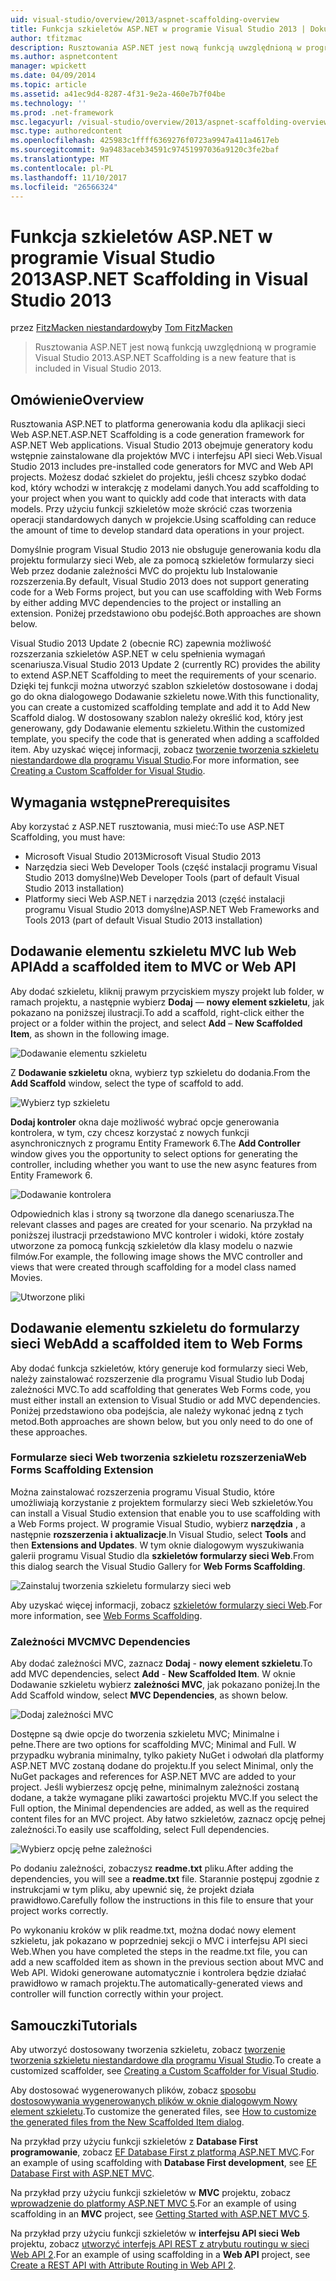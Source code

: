 ```yaml
---
uid: visual-studio/overview/2013/aspnet-scaffolding-overview
title: Funkcja szkieletów ASP.NET w programie Visual Studio 2013 | Dokumentacja firmy Microsoft
author: tfitzmac
description: Rusztowania ASP.NET jest nową funkcją uwzględnioną w programie Visual Studio 2013.
ms.author: aspnetcontent
manager: wpickett
ms.date: 04/09/2014
ms.topic: article
ms.assetid: a41ec9d4-8287-4f31-9e2a-460e7b7f04be
ms.technology: ''
ms.prod: .net-framework
msc.legacyurl: /visual-studio/overview/2013/aspnet-scaffolding-overview
msc.type: authoredcontent
ms.openlocfilehash: 425983c1ffff6369276f0723a9947a411a4617eb
ms.sourcegitcommit: 9a9483aceb34591c97451997036a9120c3fe2baf
ms.translationtype: MT
ms.contentlocale: pl-PL
ms.lasthandoff: 11/10/2017
ms.locfileid: "26566324"
---
```

<a name="aspnet-scaffolding-in-visual-studio-2013"></a><span data-ttu-id="51898-103">Funkcja szkieletów ASP.NET w programie Visual Studio 2013</span><span class="sxs-lookup"><span data-stu-id="51898-103">ASP.NET Scaffolding in Visual Studio 2013</span></span>
====================
<span data-ttu-id="51898-104">przez [FitzMacken niestandardowy](https://github.com/tfitzmac)</span><span class="sxs-lookup"><span data-stu-id="51898-104">by [Tom FitzMacken](https://github.com/tfitzmac)</span></span>

> <span data-ttu-id="51898-105">Rusztowania ASP.NET jest nową funkcją uwzględnioną w programie Visual Studio 2013.</span><span class="sxs-lookup"><span data-stu-id="51898-105">ASP.NET Scaffolding is a new feature that is included in Visual Studio 2013.</span></span>


## <a name="overview"></a><span data-ttu-id="51898-106">Omówienie</span><span class="sxs-lookup"><span data-stu-id="51898-106">Overview</span></span>

<span data-ttu-id="51898-107">Rusztowania ASP.NET to platforma generowania kodu dla aplikacji sieci Web ASP.NET.</span><span class="sxs-lookup"><span data-stu-id="51898-107">ASP.NET Scaffolding is a code generation framework for ASP.NET Web applications.</span></span> <span data-ttu-id="51898-108">Visual Studio 2013 obejmuje generatory kodu wstępnie zainstalowane dla projektów MVC i interfejsu API sieci Web.</span><span class="sxs-lookup"><span data-stu-id="51898-108">Visual Studio 2013 includes pre-installed code generators for MVC and Web API projects.</span></span> <span data-ttu-id="51898-109">Możesz dodać szkielet do projektu, jeśli chcesz szybko dodać kod, który wchodzi w interakcję z modelami danych.</span><span class="sxs-lookup"><span data-stu-id="51898-109">You add scaffolding to your project when you want to quickly add code that interacts with data models.</span></span> <span data-ttu-id="51898-110">Przy użyciu funkcji szkieletów może skrócić czas tworzenia operacji standardowych danych w projekcie.</span><span class="sxs-lookup"><span data-stu-id="51898-110">Using scaffolding can reduce the amount of time to develop standard data operations in your project.</span></span>

<span data-ttu-id="51898-111">Domyślnie program Visual Studio 2013 nie obsługuje generowania kodu dla projektu formularzy sieci Web, ale za pomocą szkieletów formularzy sieci Web przez dodanie zależności MVC do projektu lub Instalowanie rozszerzenia.</span><span class="sxs-lookup"><span data-stu-id="51898-111">By default, Visual Studio 2013 does not support generating code for a Web Forms project, but you can use scaffolding with Web Forms by either adding MVC dependencies to the project or installing an extension.</span></span> <span data-ttu-id="51898-112">Poniżej przedstawiono obu podejść.</span><span class="sxs-lookup"><span data-stu-id="51898-112">Both approaches are shown below.</span></span>

<span data-ttu-id="51898-113">Visual Studio 2013 Update 2 (obecnie RC) zapewnia możliwość rozszerzania szkieletów ASP.NET w celu spełnienia wymagań scenariusza.</span><span class="sxs-lookup"><span data-stu-id="51898-113">Visual Studio 2013 Update 2 (currently RC) provides the ability to extend ASP.NET Scaffolding to meet the requirements of your scenario.</span></span> <span data-ttu-id="51898-114">Dzięki tej funkcji można utworzyć szablon szkieletów dostosowane i dodaj go do okna dialogowego Dodawanie szkieletu nowe.</span><span class="sxs-lookup"><span data-stu-id="51898-114">With this functionality, you can create a customized scaffolding template and add it to Add New Scaffold dialog.</span></span> <span data-ttu-id="51898-115">W dostosowany szablon należy określić kod, który jest generowany, gdy Dodawanie elementu szkieletu.</span><span class="sxs-lookup"><span data-stu-id="51898-115">Within the customized template, you specify the code that is generated when adding a scaffolded item.</span></span> <span data-ttu-id="51898-116">Aby uzyskać więcej informacji, zobacz [tworzenie tworzenia szkieletu niestandardowe dla programu Visual Studio](https://go.microsoft.com/fwlink/p/?LinkId=395029).</span><span class="sxs-lookup"><span data-stu-id="51898-116">For more information, see [Creating a Custom Scaffolder for Visual Studio](https://go.microsoft.com/fwlink/p/?LinkId=395029).</span></span>

## <a name="prerequisites"></a><span data-ttu-id="51898-117">Wymagania wstępne</span><span class="sxs-lookup"><span data-stu-id="51898-117">Prerequisites</span></span>

<span data-ttu-id="51898-118">Aby korzystać z ASP.NET rusztowania, musi mieć:</span><span class="sxs-lookup"><span data-stu-id="51898-118">To use ASP.NET Scaffolding, you must have:</span></span>

- <span data-ttu-id="51898-119">Microsoft Visual Studio 2013</span><span class="sxs-lookup"><span data-stu-id="51898-119">Microsoft Visual Studio 2013</span></span>
- <span data-ttu-id="51898-120">Narzędzia sieci Web Developer Tools (część instalacji programu Visual Studio 2013 domyślne)</span><span class="sxs-lookup"><span data-stu-id="51898-120">Web Developer Tools (part of default Visual Studio 2013 installation)</span></span>
- <span data-ttu-id="51898-121">Platformy sieci Web ASP.NET i narzędzia 2013 (część instalacji programu Visual Studio 2013 domyślne)</span><span class="sxs-lookup"><span data-stu-id="51898-121">ASP.NET Web Frameworks and Tools 2013 (part of default Visual Studio 2013 installation)</span></span>

## <a name="add-a-scaffolded-item-to-mvc-or-web-api"></a><span data-ttu-id="51898-122">Dodawanie elementu szkieletu MVC lub Web API</span><span class="sxs-lookup"><span data-stu-id="51898-122">Add a scaffolded item to MVC or Web API</span></span>

<span data-ttu-id="51898-123">Aby dodać szkieletu, kliknij prawym przyciskiem myszy projekt lub folder, w ramach projektu, a następnie wybierz **Dodaj** — **nowy element szkieletu**, jak pokazano na poniższej ilustracji.</span><span class="sxs-lookup"><span data-stu-id="51898-123">To add a scaffold, right-click either the project or a folder within the project, and select **Add** – **New Scaffolded Item**, as shown in the following image.</span></span>

![Dodawanie elementu szkieletu](aspnet-scaffolding-overview/_static/image1.png)

<span data-ttu-id="51898-125">Z **Dodawanie szkieletu** okna, wybierz typ szkieletu do dodania.</span><span class="sxs-lookup"><span data-stu-id="51898-125">From the **Add Scaffold** window, select the type of scaffold to add.</span></span>

![Wybierz typ szkieletu](aspnet-scaffolding-overview/_static/image2.png)

<span data-ttu-id="51898-127">**Dodaj kontroler** okna daje możliwość wybrać opcje generowania kontrolera, w tym, czy chcesz korzystać z nowych funkcji asynchronicznych z programu Entity Framework 6.</span><span class="sxs-lookup"><span data-stu-id="51898-127">The **Add Controller** window gives you the opportunity to select options for generating the controller, including whether you want to use the new async features from Entity Framework 6.</span></span>

![Dodawanie kontrolera](aspnet-scaffolding-overview/_static/image3.png)

<span data-ttu-id="51898-129">Odpowiednich klas i strony są tworzone dla danego scenariusza.</span><span class="sxs-lookup"><span data-stu-id="51898-129">The relevant classes and pages are created for your scenario.</span></span> <span data-ttu-id="51898-130">Na przykład na poniższej ilustracji przedstawiono MVC kontroler i widoki, które zostały utworzone za pomocą funkcją szkieletów dla klasy modelu o nazwie filmów.</span><span class="sxs-lookup"><span data-stu-id="51898-130">For example, the following image shows the MVC controller and views that were created through scaffolding for a model class named Movies.</span></span>

![Utworzone pliki](aspnet-scaffolding-overview/_static/image4.png)

## <a name="add-a-scaffolded-item-to-web-forms"></a><span data-ttu-id="51898-132">Dodawanie elementu szkieletu do formularzy sieci Web</span><span class="sxs-lookup"><span data-stu-id="51898-132">Add a scaffolded item to Web Forms</span></span>

<span data-ttu-id="51898-133">Aby dodać funkcja szkieletów, który generuje kod formularzy sieci Web, należy zainstalować rozszerzenie dla programu Visual Studio lub Dodaj zależności MVC.</span><span class="sxs-lookup"><span data-stu-id="51898-133">To add scaffolding that generates Web Forms code, you must either install an extension to Visual Studio or add MVC dependencies.</span></span> <span data-ttu-id="51898-134">Poniżej przedstawiono oba podejścia, ale należy wykonać jedną z tych metod.</span><span class="sxs-lookup"><span data-stu-id="51898-134">Both approaches are shown below, but you only need to do one of these approaches.</span></span>

### <a name="web-forms-scaffolding-extension"></a><span data-ttu-id="51898-135">Formularze sieci Web tworzenia szkieletu rozszerzenia</span><span class="sxs-lookup"><span data-stu-id="51898-135">Web Forms Scaffolding Extension</span></span>

<span data-ttu-id="51898-136">Można zainstalować rozszerzenia programu Visual Studio, które umożliwiają korzystanie z projektem formularzy sieci Web szkieletów.</span><span class="sxs-lookup"><span data-stu-id="51898-136">You can install a Visual Studio extension that enable you to use scaffolding with a Web Forms project.</span></span> <span data-ttu-id="51898-137">W programie Visual Studio, wybierz **narzędzia** , a następnie **rozszerzenia i aktualizacje**.</span><span class="sxs-lookup"><span data-stu-id="51898-137">In Visual Studio, select **Tools** and then **Extensions and Updates**.</span></span> <span data-ttu-id="51898-138">W tym oknie dialogowym wyszukiwania galerii programu Visual Studio dla **szkieletów formularzy sieci Web**.</span><span class="sxs-lookup"><span data-stu-id="51898-138">From this dialog search the Visual Studio Gallery for **Web Forms Scaffolding**.</span></span>

![Zainstaluj tworzenia szkieletu formularzy sieci web](aspnet-scaffolding-overview/_static/image5.png)

<span data-ttu-id="51898-140">Aby uzyskać więcej informacji, zobacz [szkieletów formularzy sieci Web](https://go.microsoft.com/fwlink/p/?LinkId=396478).</span><span class="sxs-lookup"><span data-stu-id="51898-140">For more information, see [Web Forms Scaffolding](https://go.microsoft.com/fwlink/p/?LinkId=396478).</span></span>

### <a name="mvc-dependencies"></a><span data-ttu-id="51898-141">Zależności MVC</span><span class="sxs-lookup"><span data-stu-id="51898-141">MVC Dependencies</span></span>

<span data-ttu-id="51898-142">Aby dodać zależności MVC, zaznacz **Dodaj** - **nowy element szkieletu**.</span><span class="sxs-lookup"><span data-stu-id="51898-142">To add MVC dependencies, select **Add** - **New Scaffolded Item**.</span></span> <span data-ttu-id="51898-143">W oknie Dodawanie szkieletu wybierz **zależności MVC**, jak pokazano poniżej.</span><span class="sxs-lookup"><span data-stu-id="51898-143">In the Add Scaffold window, select **MVC Dependencies**, as shown below.</span></span>

![Dodaj zależności MVC](aspnet-scaffolding-overview/_static/image6.png)

<span data-ttu-id="51898-145">Dostępne są dwie opcje do tworzenia szkieletu MVC; Minimalne i pełne.</span><span class="sxs-lookup"><span data-stu-id="51898-145">There are two options for scaffolding MVC; Minimal and Full.</span></span> <span data-ttu-id="51898-146">W przypadku wybrania minimalny, tylko pakiety NuGet i odwołań dla platformy ASP.NET MVC zostaną dodane do projektu.</span><span class="sxs-lookup"><span data-stu-id="51898-146">If you select Minimal, only the NuGet packages and references for ASP.NET MVC are added to your project.</span></span> <span data-ttu-id="51898-147">Jeśli wybierzesz opcję pełne, minimalnym zależności zostaną dodane, a także wymagane pliki zawartości projektu MVC.</span><span class="sxs-lookup"><span data-stu-id="51898-147">If you select the Full option, the Minimal dependencies are added, as well as the required content files for an MVC project.</span></span> <span data-ttu-id="51898-148">Aby łatwo szkieletów, zaznacz opcję pełnej zależności.</span><span class="sxs-lookup"><span data-stu-id="51898-148">To easily use scaffolding, select Full dependencies.</span></span>

![Wybierz opcję pełne zależności](aspnet-scaffolding-overview/_static/image7.png)

<span data-ttu-id="51898-150">Po dodaniu zależności, zobaczysz **readme.txt** pliku.</span><span class="sxs-lookup"><span data-stu-id="51898-150">After adding the dependencies, you will see a **readme.txt** file.</span></span> <span data-ttu-id="51898-151">Starannie postępuj zgodnie z instrukcjami w tym pliku, aby upewnić się, że projekt działa prawidłowo.</span><span class="sxs-lookup"><span data-stu-id="51898-151">Carefully follow the instructions in this file to ensure that your project works correctly.</span></span>

<span data-ttu-id="51898-152">Po wykonaniu kroków w plik readme.txt, można dodać nowy element szkieletu, jak pokazano w poprzedniej sekcji o MVC i interfejsu API sieci Web.</span><span class="sxs-lookup"><span data-stu-id="51898-152">When you have completed the steps in the readme.txt file, you can add a new scaffolded item as shown in the previous section about MVC and Web API.</span></span> <span data-ttu-id="51898-153">Widoki generowane automatycznie i kontrolera będzie działać prawidłowo w ramach projektu.</span><span class="sxs-lookup"><span data-stu-id="51898-153">The automatically-generated views and controller will function correctly within your project.</span></span>

## <a name="tutorials"></a><span data-ttu-id="51898-154">Samouczki</span><span class="sxs-lookup"><span data-stu-id="51898-154">Tutorials</span></span>

<span data-ttu-id="51898-155">Aby utworzyć dostosowany tworzenia szkieletu, zobacz [tworzenie tworzenia szkieletu niestandardowe dla programu Visual Studio](https://go.microsoft.com/fwlink/p/?LinkId=395029).</span><span class="sxs-lookup"><span data-stu-id="51898-155">To create a customized scaffolder, see [Creating a Custom Scaffolder for Visual Studio](https://go.microsoft.com/fwlink/p/?LinkId=395029).</span></span>

<span data-ttu-id="51898-156">Aby dostosować wygenerowanych plików, zobacz [sposobu dostosowywania wygenerowanych plików w oknie dialogowym Nowy element szkieletu](https://blogs.msdn.com/b/webdev/archive/2013/12/26/how-to-customize-the-generated-files-from-the-new-scaffolded-item-dialog.aspx).</span><span class="sxs-lookup"><span data-stu-id="51898-156">To customize the generated files, see [How to customize the generated files from the New Scaffolded Item dialog](https://blogs.msdn.com/b/webdev/archive/2013/12/26/how-to-customize-the-generated-files-from-the-new-scaffolded-item-dialog.aspx).</span></span>

<span data-ttu-id="51898-157">Na przykład przy użyciu funkcji szkieletów z **Database First programowanie**, zobacz [EF Database First z platformą ASP.NET MVC](../../../mvc/overview/getting-started/database-first-development/setting-up-database.md).</span><span class="sxs-lookup"><span data-stu-id="51898-157">For an example of using scaffolding with **Database First development**, see [EF Database First with ASP.NET MVC](../../../mvc/overview/getting-started/database-first-development/setting-up-database.md).</span></span>

<span data-ttu-id="51898-158">Na przykład przy użyciu funkcji szkieletów w **MVC** projektu, zobacz [wprowadzenie do platformy ASP.NET MVC 5](../../../mvc/overview/getting-started/introduction/getting-started.md).</span><span class="sxs-lookup"><span data-stu-id="51898-158">For an example of using scaffolding in an **MVC** project, see [Getting Started with ASP.NET MVC 5](../../../mvc/overview/getting-started/introduction/getting-started.md).</span></span>

<span data-ttu-id="51898-159">Na przykład przy użyciu funkcji szkieletów w **interfejsu API sieci Web** projektu, zobacz [utworzyć interfejs API REST z atrybutu routingu w sieci Web API 2](../../../web-api/overview/web-api-routing-and-actions/create-a-rest-api-with-attribute-routing.md).</span><span class="sxs-lookup"><span data-stu-id="51898-159">For an example of using scaffolding in a **Web API** project, see [Create a REST API with Attribute Routing in Web API 2](../../../web-api/overview/web-api-routing-and-actions/create-a-rest-api-with-attribute-routing.md).</span></span>
